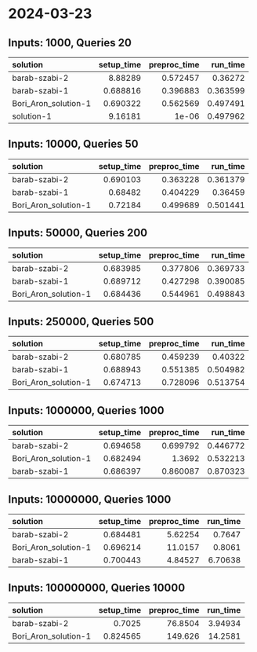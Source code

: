 # 2024-03-23

## Inputs: 1000, Queries 20

| solution             |   setup_time |   preproc_time |   run_time |
|:---------------------|-------------:|---------------:|-----------:|
| barab-szabi-2        |     8.88289  |       0.572457 |   0.36272  |
| barab-szabi-1        |     0.688816 |       0.396883 |   0.363599 |
| Bori_Aron_solution-1 |     0.690322 |       0.562569 |   0.497491 |
| solution-1           |     9.16181  |       1e-06    |   0.497962 |

## Inputs: 10000, Queries 50

| solution             |   setup_time |   preproc_time |   run_time |
|:---------------------|-------------:|---------------:|-----------:|
| barab-szabi-2        |     0.690103 |       0.363228 |   0.361379 |
| barab-szabi-1        |     0.68482  |       0.404229 |   0.36459  |
| Bori_Aron_solution-1 |     0.72184  |       0.499689 |   0.501441 |

## Inputs: 50000, Queries 200

| solution             |   setup_time |   preproc_time |   run_time |
|:---------------------|-------------:|---------------:|-----------:|
| barab-szabi-2        |     0.683985 |       0.377806 |   0.369733 |
| barab-szabi-1        |     0.689712 |       0.427298 |   0.390085 |
| Bori_Aron_solution-1 |     0.684436 |       0.544961 |   0.498843 |

## Inputs: 250000, Queries 500

| solution             |   setup_time |   preproc_time |   run_time |
|:---------------------|-------------:|---------------:|-----------:|
| barab-szabi-2        |     0.680785 |       0.459239 |   0.40322  |
| barab-szabi-1        |     0.688943 |       0.551385 |   0.504982 |
| Bori_Aron_solution-1 |     0.674713 |       0.728096 |   0.513754 |

## Inputs: 1000000, Queries 1000

| solution             |   setup_time |   preproc_time |   run_time |
|:---------------------|-------------:|---------------:|-----------:|
| barab-szabi-2        |     0.694658 |       0.699792 |   0.446772 |
| Bori_Aron_solution-1 |     0.682494 |       1.3692   |   0.532213 |
| barab-szabi-1        |     0.686397 |       0.860087 |   0.870323 |

## Inputs: 10000000, Queries 1000

| solution             |   setup_time |   preproc_time |   run_time |
|:---------------------|-------------:|---------------:|-----------:|
| barab-szabi-2        |     0.684481 |        5.62254 |    0.7647  |
| Bori_Aron_solution-1 |     0.696214 |       11.0157  |    0.8061  |
| barab-szabi-1        |     0.700443 |        4.84527 |    6.70638 |

## Inputs: 100000000, Queries 10000

| solution             |   setup_time |   preproc_time |   run_time |
|:---------------------|-------------:|---------------:|-----------:|
| barab-szabi-2        |     0.7025   |        76.8504 |    3.94934 |
| Bori_Aron_solution-1 |     0.824565 |       149.626  |   14.2581  |
